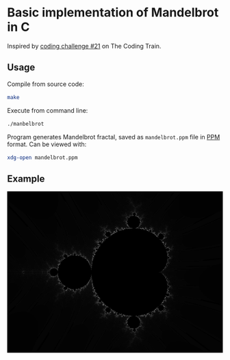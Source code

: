 # Basic implementation of Mandelbrot in C

Inspired by [coding challenge #21](https://www.youtube.com/watch?v=6z7GQewK-Ks) on The Coding Train.

## Usage

Compile from source code:

```bash
make
```

Execute from command line:

```bash
./manbelbrot
```

Program generates Mandelbrot fractal, saved as `mandelbrot.ppm` file in [PPM](https://en.wikipedia.org/wiki/Netpbm#PPM_example) format. Can be viewed with:

```bash
xdg-open mandelbrot.ppm
```
## Example

![Example](./mandelbrot.png)

